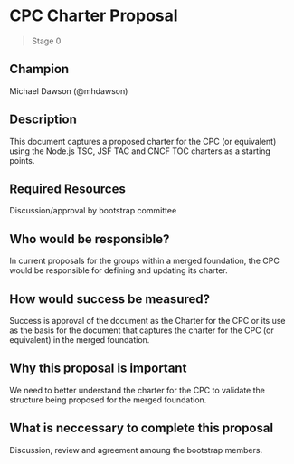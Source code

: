 # CPC Charter Proposal
>  Stage 0

## Champion

Michael Dawson (@mhdawson)

## Description

This document captures a proposed charter for the CPC
(or equivalent) using the Node.js TSC, JSF TAC and
CNCF TOC charters as a starting points.

## Required Resources

Discussion/approval by bootstrap committee

## Who would be responsible?

In current proposals for the groups within a merged
foundation, the CPC would be responsible for defining
and updating its charter.

## How would success be measured?

Success is approval of the document as the Charter for
the CPC or its use as the basis for the document that
captures the charter for the CPC (or equivalent) in the
merged foundation.

## Why this proposal is important

We need to better understand the charter for the CPC
to validate the structure being proposed for the merged
foundation.

## What is neccessary to complete this proposal

Discussion, review and agreement amoung the bootstrap
members.
